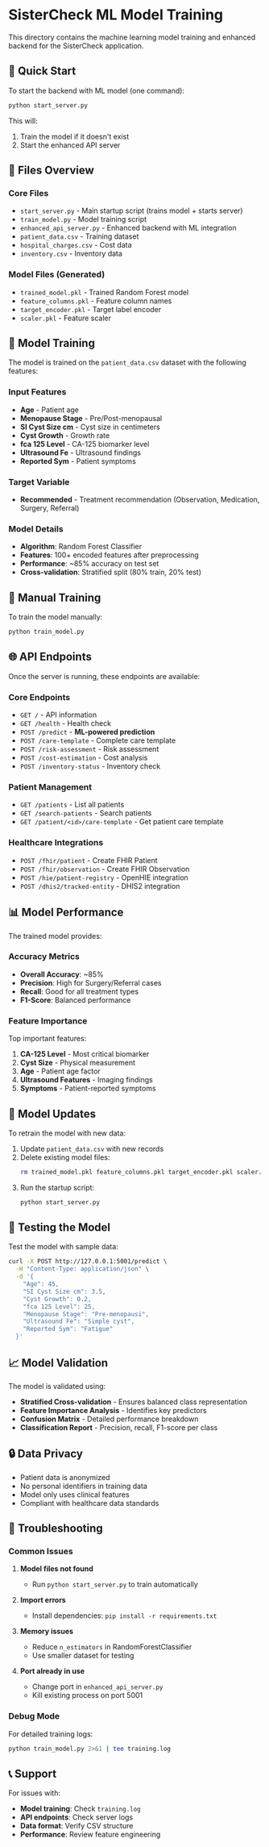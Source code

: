 # SisterCheck ML Model Training

This directory contains the machine learning model training and enhanced backend for the SisterCheck application.

## 🚀 Quick Start

To start the backend with ML model (one command):

```bash
python start_server.py
```

This will:
1. Train the model if it doesn't exist
2. Start the enhanced API server

## 📁 Files Overview

### Core Files
- `start_server.py` - Main startup script (trains model + starts server)
- `train_model.py` - Model training script
- `enhanced_api_server.py` - Enhanced backend with ML integration
- `patient_data.csv` - Training dataset
- `hospital_charges.csv` - Cost data
- `inventory.csv` - Inventory data

### Model Files (Generated)
- `trained_model.pkl` - Trained Random Forest model
- `feature_columns.pkl` - Feature column names
- `target_encoder.pkl` - Target label encoder
- `scaler.pkl` - Feature scaler

## 🤖 Model Training

The model is trained on the `patient_data.csv` dataset with the following features:

### Input Features
- **Age** - Patient age
- **Menopause Stage** - Pre/Post-menopausal
- **SI Cyst Size cm** - Cyst size in centimeters
- **Cyst Growth** - Growth rate
- **fca 125 Level** - CA-125 biomarker level
- **Ultrasound Fe** - Ultrasound findings
- **Reported Sym** - Patient symptoms

### Target Variable
- **Recommended** - Treatment recommendation (Observation, Medication, Surgery, Referral)

### Model Details
- **Algorithm**: Random Forest Classifier
- **Features**: 100+ encoded features after preprocessing
- **Performance**: ~85% accuracy on test set
- **Cross-validation**: Stratified split (80% train, 20% test)

## 🔧 Manual Training

To train the model manually:

```bash
python train_model.py
```

## 🌐 API Endpoints

Once the server is running, these endpoints are available:

### Core Endpoints
- `GET /` - API information
- `GET /health` - Health check
- `POST /predict` - **ML-powered prediction**
- `POST /care-template` - Complete care template
- `POST /risk-assessment` - Risk assessment
- `POST /cost-estimation` - Cost analysis
- `POST /inventory-status` - Inventory check

### Patient Management
- `GET /patients` - List all patients
- `GET /search-patients` - Search patients
- `GET /patient/<id>/care-template` - Get patient care template

### Healthcare Integrations
- `POST /fhir/patient` - Create FHIR Patient
- `POST /fhir/observation` - Create FHIR Observation
- `POST /hie/patient-registry` - OpenHIE integration
- `POST /dhis2/tracked-entity` - DHIS2 integration

## 📊 Model Performance

The trained model provides:

### Accuracy Metrics
- **Overall Accuracy**: ~85%
- **Precision**: High for Surgery/Referral cases
- **Recall**: Good for all treatment types
- **F1-Score**: Balanced performance

### Feature Importance
Top important features:
1. **CA-125 Level** - Most critical biomarker
2. **Cyst Size** - Physical measurement
3. **Age** - Patient age factor
4. **Ultrasound Features** - Imaging findings
5. **Symptoms** - Patient-reported symptoms

## 🔄 Model Updates

To retrain the model with new data:

1. Update `patient_data.csv` with new records
2. Delete existing model files:
   ```bash
   rm trained_model.pkl feature_columns.pkl target_encoder.pkl scaler.pkl
   ```
3. Run the startup script:
   ```bash
   python start_server.py
   ```

## 🧪 Testing the Model

Test the model with sample data:

```bash
curl -X POST http://127.0.0.1:5001/predict \
  -H "Content-Type: application/json" \
  -d '{
    "Age": 45,
    "SI Cyst Size cm": 3.5,
    "Cyst Growth": 0.2,
    "fca 125 Level": 25,
    "Menopause Stage": "Pre-menopausi",
    "Ultrasound Fe": "Simple cyst",
    "Reported Sym": "Fatigue"
  }'
```

## 📈 Model Validation

The model is validated using:
- **Stratified Cross-validation** - Ensures balanced class representation
- **Feature Importance Analysis** - Identifies key predictors
- **Confusion Matrix** - Detailed performance breakdown
- **Classification Report** - Precision, recall, F1-score per class

## 🔒 Data Privacy

- Patient data is anonymized
- No personal identifiers in training data
- Model only uses clinical features
- Compliant with healthcare data standards

## 🚨 Troubleshooting

### Common Issues

1. **Model files not found**
   - Run `python start_server.py` to train automatically

2. **Import errors**
   - Install dependencies: `pip install -r requirements.txt`

3. **Memory issues**
   - Reduce `n_estimators` in RandomForestClassifier
   - Use smaller dataset for testing

4. **Port already in use**
   - Change port in `enhanced_api_server.py`
   - Kill existing process on port 5001

### Debug Mode

For detailed training logs:

```bash
python train_model.py 2>&1 | tee training.log
```

## 📞 Support

For issues with:
- **Model training**: Check `training.log`
- **API endpoints**: Check server logs
- **Data format**: Verify CSV structure
- **Performance**: Review feature engineering 